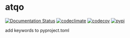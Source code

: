 # atqo

[![Documentation Status](https://readthedocs.org/projects/atqo/badge/?version=latest)](https://atqo.readthedocs.io/en/latest)
[![codeclimate](https://img.shields.io/codeclimate/maintainability/endremborza/atqo.svg)](https://codeclimate.com/github/endremborza/atqo)
[![codecov](https://img.shields.io/codecov/c/github/endremborza/atqo)](https://codecov.io/gh/endremborza/atqo)
[![pypi](https://img.shields.io/pypi/v/atqo.svg)](https://pypi.org/project/atqo/)

add keywords to pyproject.toml
